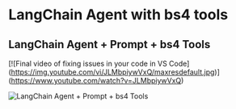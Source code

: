 # LangChain Agent with bs4 tools

## LangChain Agent + Prompt + bs4 Tools

[![Final video of fixing issues in your code in VS Code]
(https://img.youtube.com/vi/JLMbpiywVxQ/maxresdefault.jpg)]
(https://www.youtube.com/watch?v=JLMbpiywVxQ)

![LangChain Agent + Prompt + bs4 Tools](https://www.youtube.com/watch?v=4iiSPOhCBmw)
